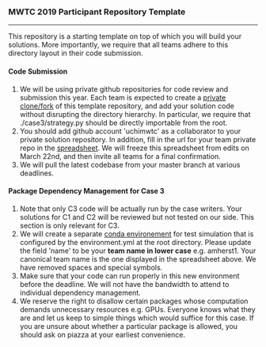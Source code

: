 ### MWTC 2019 Participant Repository Template
---
This repository is a starting template on top of which you will build your solutions. More importantly, we require that all teams adhere to this directory layout in their code submission.

#### Code Submission
1. We will be using private github repositories for code review and submission this year. Each team is expected to create a [private clone/fork](https://stackoverflow.com/questions/10065526/github-how-to-make-a-fork-of-public-repository-private) of this template repository, and add your solution code without disrupting the directory hierarchy. In particular, we require that ./case3/strategy.py should be directly importable from the root.
2. You should add github account 'uchimwtc' as a collaborator to your private solution repository. In addition, fill in the url for your team private repo in the [spreadsheet](https://docs.google.com/spreadsheets/d/1J-6Ntpoti-S3GeZ_ObabiijltrThdUCsS8HJ7xuB0vs/edit?usp=sharing). We will freeze this spreadsheet from edits on March 22nd, and then invite all teams for a final confirmation.
3. We will pull the latest codebase from your master branch at various deadlines.


#### Package Dependency Management for Case 3
1. Note that only C3 code will be actually run by the case writers. Your solutions for C1 and C2 will be reviewed but not tested on our side. This section is only relevant for C3.
2. We will create a separate [conda environement](https://docs.conda.io/projects/conda/en/latest/user-guide/tasks/manage-environments.html#create-env-file-manually) for test simulation that is configured by the environment.yml at the root directory. Please update the field 'name' to be your __team name in lower case__ e.g. amherst1. Your canonical team name is the one displayed in the spreadsheet above. We have removed spaces and special symbols.
4. Make sure that your code can run properly in this new environment before the deadline. We will not have the bandwidth to attend to individual dependency management.
3. We reserve the right to disallow certain packages whose computation demands unnecessary resources e.g. GPUs. Everyone knows what they are and let us keep to simple things which would suffice for this case. If you are unsure about whether a particular package is allowed, you should ask on piazza at your earliest convenience. 
